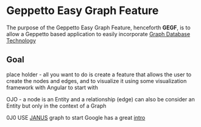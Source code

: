 # Geppetto Easy Graph Feature 

The purpose of the Geppetto Easy Graph Feature, henceforth **GEGF**, is to allow a Geppetto based application to easily incorporate [Graph Database Technology](https://en.wikipedia.org/wiki/Graph_database) 

## Goal

place holder - all you want to do is create a feature that allows the user to create the nodes and edges, and to visualize it using some visualization framework with Angular to start with

OJO - a node is an Entity and a relationship (edge) can also be consider an Entity but only in the context of a Graph

0J0  USE [JANUS](https://docs.janusgraph.org/) graph to start Google has a great [intro](<https://cloud.google.com/blog/products/gcp/developing-a-janusgraph-backed-service-on-google-cloud-platformintro>) 